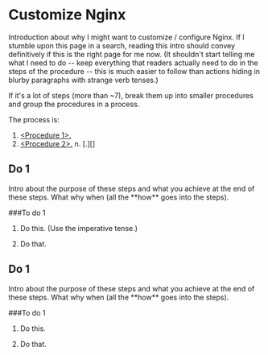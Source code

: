 # Customize Nginx

Introduction about why I might want to customize / configure Nginx. If I stumble upon this page in a search, reading this intro should convey definitively if this is the right page for me now.  (It shouldn't start telling me what I need to do -- keep everything that readers actually need to do in the steps of the procedure -- this is much easier to follow than actions hiding in blurby paragraphs with strange verb tenses.) 

If it's a lot of steps (more than ~7), break them up into smaller procedures and group the procedures in a process.

The process is:

1. [<Procedure 1>.][1]
2. [<Procedure 2>.][2]
n. [<Procedure n>.][<n>]

<h2 id="topic1">Do 1</h2>
Intro about the purpose of these steps and what you achieve at the end of these steps. What why when (all the **how** goes into the steps).

###To do 1

1. Do this. (Use the imperative tense.)

2. Do that.


<h2 id="topic1">Do 1</h2>
Intro about the purpose of these steps and what you achieve at the end of these steps. What why when (all the **how** goes into the steps).

###To do 1

1. Do this.

2. Do that.


		
[1]: #topic1        "topic1"
[2]: #topic2        "topic2"